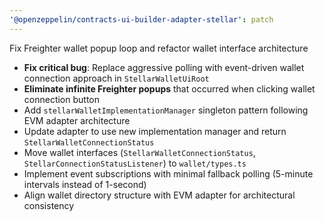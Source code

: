 ```yaml
---
'@openzeppelin/contracts-ui-builder-adapter-stellar': patch
---
```


Fix Freighter wallet popup loop and refactor wallet interface architecture

- **Fix critical bug**: Replace aggressive polling with event-driven wallet connection approach in `StellarWalletUiRoot`
- **Eliminate infinite Freighter popups** that occurred when clicking wallet connection button
- Add `stellarWalletImplementationManager` singleton pattern following EVM adapter architecture
- Update adapter to use new implementation manager and return `StellarWalletConnectionStatus`
- Move wallet interfaces (`StellarWalletConnectionStatus`, `StellarConnectionStatusListener`) to `wallet/types.ts`
- Implement event subscriptions with minimal fallback polling (5-minute intervals instead of 1-second)
- Align wallet directory structure with EVM adapter for architectural consistency
